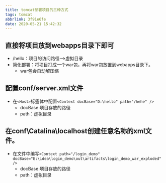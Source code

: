 ```yaml
---
title: tomcat部署项目的三种方式
tags: tomcat
abbrlink: 3f91e6fe
date: 2020-05-21 15:42:32
---
```


## 直接将项目放到webapps目录下即可
* /hello：项目的访问路径-->虚拟目录
* 简化部署：将项目打成一个war包，再将war包放置到webapps目录下。
	* war包会自动解压缩

## 配置conf/server.xml文件
- 在`<Host>`标签体中配置`<Context docBase="D:\hello" path="/hehe" />`
	* docBase:项目存放的路径
	* path：虚拟目录

## 在conf\Catalina\localhost创建任意名称的xml文件。
- 在文件中编写`<Context path="/login_demo" docBase="E:\idea\login_demo\out\artifacts\login_demo_war_exploded" />`
	* docBase:项目存放的路径
	* path：虚拟目录

